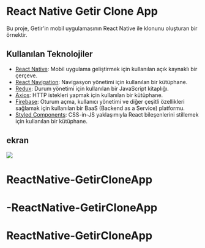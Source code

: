 # React Native Getir Clone App

Bu proje, Getir'in mobil uygulamasının React Native ile klonunu oluşturan bir örnektir.

## Kullanılan Teknolojiler

- [React Native](https://reactnative.dev/): Mobil uygulama geliştirmek için kullanılan açık kaynaklı bir çerçeve.
- [React Navigation](https://reactnavigation.org/): Navigasyon yönetimi için kullanılan bir kütüphane.
- [Redux](https://redux.js.org/): Durum yönetimi için kullanılan bir JavaScript kitaplığı.
- [Axios](https://axios-http.com/): HTTP istekleri yapmak için kullanılan bir kütüphane.
- [Firebase](https://firebase.google.com/): Oturum açma, kullanıcı yönetimi ve diğer çeşitli özellikleri sağlamak için kullanılan bir BaaS (Backend as a Service) platformu.
- [Styled Components](https://styled-components.com/): CSS-in-JS yaklaşımıyla React bileşenlerini stillemek için kullanılan bir kütüphane.


## ekran

![](getir.gif)
# ReactNative-GetirCloneApp
# -ReactNative-GetirCloneApp
# ReactNative-GetirCloneApp

